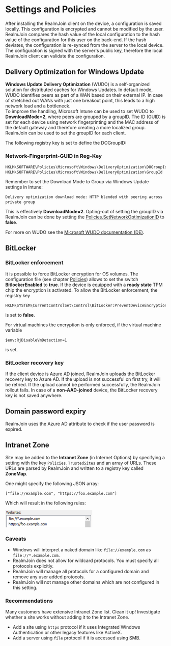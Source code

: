 # Settings and Policies

After installing the RealmJoin client on the device, a configuration is saved locally. This configuration is encrypted and cannot be modified by the user. RealmJoin compares the hash value of the local configuration to the hash value of the configuration for this user on the back-end. If the hash deviates, the configuration is re-synced from the server to the local device. The configuration is signed with the server's public key, therefore the local RealmJoin client can validate the configuration.

## Delivery Optimization for Windows Update

**Windows Update Delivery Optimization** \(WUDO\) is a self-organized solution for distributed caches for Windows Updates. In default mode, WUDO identifies peers as part of a WAN based on their external IP. In case of stretched out WANs with just one breakout point, this leads to a high network load and a bottleneck.  
To improve the handling, Microsoft Intune can be used to set WUDO to **DownloadMode=2**, where peers are grouped by a groupID. The ID \(GUID\) is set for each device using network fingerprinting and the MAC address of the default gateway and therefore creating a more localized group. RealmJoin can be used to set the groupID for each client.

The following registry key is set to define the DOGroupID:

### Network-Fingerprint-GUID in Reg-Key

```text
HKLM\SOFTWARE\Policies\Microsoft\Windows\DeliveryOptimization\DOGroupId
HKLM\SOFTWARE\Policies\Microsoft\Windows\DeliveryOptimization\GroupId
```

Remember to set the Download Mode to Group via Windows Update settings in Intune:

```text
Delivery optimization download mode: HTTP blended with peering across private group
```

This is effectively **DownloadMode=2**. Opting-out of setting the groupID via RealmJoin can be done by setting the [Policies.SetNetworkOptimizationID](http://docs.realmjoin.com/policies.html#policies) to **false**.

For more on WUDO see the [Microsoft WUDO documentation \(DE\)](https://docs.microsoft.com/de-de/windows/deployment/update/waas-delivery-optimization).

## BitLocker

### BitLocker enforcement

It is possible to force BitLocker encryption for OS volumes. The configuration file \(see chapter [Policies](http://docs.realmjoin.com/policies.html#policies)\) allows to set the switch **BitlockerEnabled** to **true**. If the device is equipped with a **ready state** TPM chip the encryption is activated. To allow the BitLocker enforcement, the registry key 

```text
HKLM\SYSTEM\CurrentControlSet\Control\BitLocker:PreventDeviceEncryption
```

is set to **false**.

For virtual machines the encryption is only enforced, if the virtual machine variable

```text
$env:RjDisableVmDetection=1
```

is set.

### BitLocker recovery key

If the client device is Azure AD joined, RealmJoin uploads the BitLocker recovery key to Azure AD. If the upload is not successful on first try, it will be retried. If the upload cannot be performed successfully, the RealmJoin rollout fails. In case of a **non-AAD-joined** device, the BitLocker recovery key is not saved anywhere.

## Domain password expiry

RealmJoin uses the Azure AD attribute to check if the user password is expired.

## Intranet Zone

Site may be added to the **Intranet Zone** \(in Internet Options\) by specifying a setting with the key `Policies.TrustedSites` and an array of URLs. These URLs are parsed by RealmJoin and written to a registry key called **ZoneMap**.

One might specify the following JSON array:

```text
["file://example.com", "https://foo.example.com"]
```

Which will result in the following rules:

![Policies.TrustedSites](.gitbook/assets/rj-policies-trustedsites.png)

### Caveats

* Windows will interpret a naked domain like `file://example.com` as `file://*.example.com`.
* RealmJoin does not allow for wildcard protocols. You must specify all protocols explicitly.
* RealmJoin will manage all protocols for a configured domain and remove any user added protocols.
* RealmJoin will not manage other domains which are not configured in this setting.

### Recommendations

Many customers have extensive Intranet Zone list. Clean it up! Investigate whether a site works without adding it to the Intranet Zone.

* Add a site using `https` protocol if it uses Integrated Windows Authentication or other legacy features like ActiveX.
* Add a server using `file` protocol if it is accessed using SMB.

